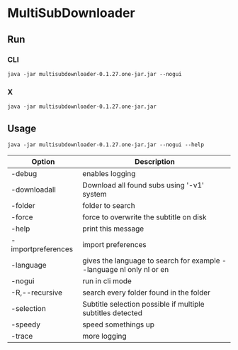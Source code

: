 # MultiSubDownloader

## Run

### CLI

```
java -jar multisubdownloader-0.1.27.one-jar.jar --nogui
```

### X

```
java -jar multisubdownloader-0.1.27.one-jar.jar
```

## Usage

```
java -jar multisubdownloader-0.1.27.one-jar.jar --nogui --help
```

| Option | Description |
| --- | --- |
| -debug | enables logging |
| -downloadall | Download all found subs using '-v1' system |
| -folder | folder to search |
| -force | force to overwrite the subtitle on disk |
| -help | print this message |
| -importpreferences <arg> | import preferences |
| -language <arg> | gives the language to search for example --language nl only nl or en |
| -nogui | run in cli mode |
| -R,--recursive | search every folder found in the folder |
| -selection | Subtitle selection possible if multiple subtitles detected |
| -speedy | speed somethings up |
| -trace | more logging |